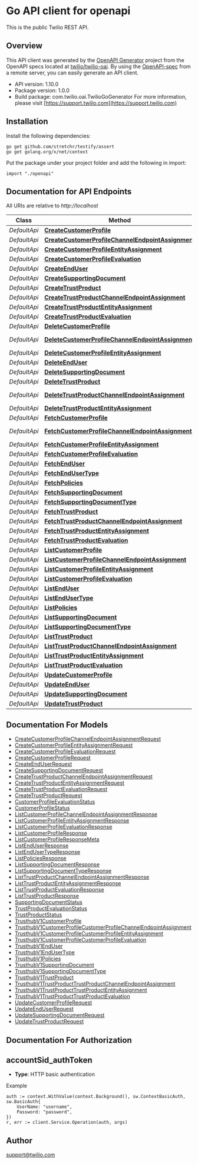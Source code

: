 # Go API client for openapi

This is the public Twilio REST API.

## Overview
This API client was generated by the [OpenAPI Generator](https://openapi-generator.tech) project from the OpenAPI specs located at [twilio/twilio-oai](https://github.com/twilio/twilio-oai/tree/main/spec).  By using the [OpenAPI-spec](https://www.openapis.org/) from a remote server, you can easily generate an API client.

- API version: 1.10.0
- Package version: 1.0.0
- Build package: com.twilio.oai.TwilioGoGenerator
For more information, please visit [https://support.twilio.com](https://support.twilio.com)

## Installation

Install the following dependencies:

```shell
go get github.com/stretchr/testify/assert
go get golang.org/x/net/context
```

Put the package under your project folder and add the following in import:

```golang
import "./openapi"
```

## Documentation for API Endpoints

All URIs are relative to *http://localhost*

Class | Method | HTTP request | Description
------------ | ------------- | ------------- | -------------
*DefaultApi* | [**CreateCustomerProfile**](docs/DefaultApi.md#createcustomerprofile) | **Post** /v1/CustomerProfiles | 
*DefaultApi* | [**CreateCustomerProfileChannelEndpointAssignment**](docs/DefaultApi.md#createcustomerprofilechannelendpointassignment) | **Post** /v1/CustomerProfiles/{CustomerProfileSid}/ChannelEndpointAssignments | 
*DefaultApi* | [**CreateCustomerProfileEntityAssignment**](docs/DefaultApi.md#createcustomerprofileentityassignment) | **Post** /v1/CustomerProfiles/{CustomerProfileSid}/EntityAssignments | 
*DefaultApi* | [**CreateCustomerProfileEvaluation**](docs/DefaultApi.md#createcustomerprofileevaluation) | **Post** /v1/CustomerProfiles/{CustomerProfileSid}/Evaluations | 
*DefaultApi* | [**CreateEndUser**](docs/DefaultApi.md#createenduser) | **Post** /v1/EndUsers | 
*DefaultApi* | [**CreateSupportingDocument**](docs/DefaultApi.md#createsupportingdocument) | **Post** /v1/SupportingDocuments | 
*DefaultApi* | [**CreateTrustProduct**](docs/DefaultApi.md#createtrustproduct) | **Post** /v1/TrustProducts | 
*DefaultApi* | [**CreateTrustProductChannelEndpointAssignment**](docs/DefaultApi.md#createtrustproductchannelendpointassignment) | **Post** /v1/TrustProducts/{TrustProductSid}/ChannelEndpointAssignments | 
*DefaultApi* | [**CreateTrustProductEntityAssignment**](docs/DefaultApi.md#createtrustproductentityassignment) | **Post** /v1/TrustProducts/{TrustProductSid}/EntityAssignments | 
*DefaultApi* | [**CreateTrustProductEvaluation**](docs/DefaultApi.md#createtrustproductevaluation) | **Post** /v1/TrustProducts/{TrustProductSid}/Evaluations | 
*DefaultApi* | [**DeleteCustomerProfile**](docs/DefaultApi.md#deletecustomerprofile) | **Delete** /v1/CustomerProfiles/{Sid} | 
*DefaultApi* | [**DeleteCustomerProfileChannelEndpointAssignment**](docs/DefaultApi.md#deletecustomerprofilechannelendpointassignment) | **Delete** /v1/CustomerProfiles/{CustomerProfileSid}/ChannelEndpointAssignments/{Sid} | 
*DefaultApi* | [**DeleteCustomerProfileEntityAssignment**](docs/DefaultApi.md#deletecustomerprofileentityassignment) | **Delete** /v1/CustomerProfiles/{CustomerProfileSid}/EntityAssignments/{Sid} | 
*DefaultApi* | [**DeleteEndUser**](docs/DefaultApi.md#deleteenduser) | **Delete** /v1/EndUsers/{Sid} | 
*DefaultApi* | [**DeleteSupportingDocument**](docs/DefaultApi.md#deletesupportingdocument) | **Delete** /v1/SupportingDocuments/{Sid} | 
*DefaultApi* | [**DeleteTrustProduct**](docs/DefaultApi.md#deletetrustproduct) | **Delete** /v1/TrustProducts/{Sid} | 
*DefaultApi* | [**DeleteTrustProductChannelEndpointAssignment**](docs/DefaultApi.md#deletetrustproductchannelendpointassignment) | **Delete** /v1/TrustProducts/{TrustProductSid}/ChannelEndpointAssignments/{Sid} | 
*DefaultApi* | [**DeleteTrustProductEntityAssignment**](docs/DefaultApi.md#deletetrustproductentityassignment) | **Delete** /v1/TrustProducts/{TrustProductSid}/EntityAssignments/{Sid} | 
*DefaultApi* | [**FetchCustomerProfile**](docs/DefaultApi.md#fetchcustomerprofile) | **Get** /v1/CustomerProfiles/{Sid} | 
*DefaultApi* | [**FetchCustomerProfileChannelEndpointAssignment**](docs/DefaultApi.md#fetchcustomerprofilechannelendpointassignment) | **Get** /v1/CustomerProfiles/{CustomerProfileSid}/ChannelEndpointAssignments/{Sid} | 
*DefaultApi* | [**FetchCustomerProfileEntityAssignment**](docs/DefaultApi.md#fetchcustomerprofileentityassignment) | **Get** /v1/CustomerProfiles/{CustomerProfileSid}/EntityAssignments/{Sid} | 
*DefaultApi* | [**FetchCustomerProfileEvaluation**](docs/DefaultApi.md#fetchcustomerprofileevaluation) | **Get** /v1/CustomerProfiles/{CustomerProfileSid}/Evaluations/{Sid} | 
*DefaultApi* | [**FetchEndUser**](docs/DefaultApi.md#fetchenduser) | **Get** /v1/EndUsers/{Sid} | 
*DefaultApi* | [**FetchEndUserType**](docs/DefaultApi.md#fetchendusertype) | **Get** /v1/EndUserTypes/{Sid} | 
*DefaultApi* | [**FetchPolicies**](docs/DefaultApi.md#fetchpolicies) | **Get** /v1/Policies/{Sid} | 
*DefaultApi* | [**FetchSupportingDocument**](docs/DefaultApi.md#fetchsupportingdocument) | **Get** /v1/SupportingDocuments/{Sid} | 
*DefaultApi* | [**FetchSupportingDocumentType**](docs/DefaultApi.md#fetchsupportingdocumenttype) | **Get** /v1/SupportingDocumentTypes/{Sid} | 
*DefaultApi* | [**FetchTrustProduct**](docs/DefaultApi.md#fetchtrustproduct) | **Get** /v1/TrustProducts/{Sid} | 
*DefaultApi* | [**FetchTrustProductChannelEndpointAssignment**](docs/DefaultApi.md#fetchtrustproductchannelendpointassignment) | **Get** /v1/TrustProducts/{TrustProductSid}/ChannelEndpointAssignments/{Sid} | 
*DefaultApi* | [**FetchTrustProductEntityAssignment**](docs/DefaultApi.md#fetchtrustproductentityassignment) | **Get** /v1/TrustProducts/{TrustProductSid}/EntityAssignments/{Sid} | 
*DefaultApi* | [**FetchTrustProductEvaluation**](docs/DefaultApi.md#fetchtrustproductevaluation) | **Get** /v1/TrustProducts/{TrustProductSid}/Evaluations/{Sid} | 
*DefaultApi* | [**ListCustomerProfile**](docs/DefaultApi.md#listcustomerprofile) | **Get** /v1/CustomerProfiles | 
*DefaultApi* | [**ListCustomerProfileChannelEndpointAssignment**](docs/DefaultApi.md#listcustomerprofilechannelendpointassignment) | **Get** /v1/CustomerProfiles/{CustomerProfileSid}/ChannelEndpointAssignments | 
*DefaultApi* | [**ListCustomerProfileEntityAssignment**](docs/DefaultApi.md#listcustomerprofileentityassignment) | **Get** /v1/CustomerProfiles/{CustomerProfileSid}/EntityAssignments | 
*DefaultApi* | [**ListCustomerProfileEvaluation**](docs/DefaultApi.md#listcustomerprofileevaluation) | **Get** /v1/CustomerProfiles/{CustomerProfileSid}/Evaluations | 
*DefaultApi* | [**ListEndUser**](docs/DefaultApi.md#listenduser) | **Get** /v1/EndUsers | 
*DefaultApi* | [**ListEndUserType**](docs/DefaultApi.md#listendusertype) | **Get** /v1/EndUserTypes | 
*DefaultApi* | [**ListPolicies**](docs/DefaultApi.md#listpolicies) | **Get** /v1/Policies | 
*DefaultApi* | [**ListSupportingDocument**](docs/DefaultApi.md#listsupportingdocument) | **Get** /v1/SupportingDocuments | 
*DefaultApi* | [**ListSupportingDocumentType**](docs/DefaultApi.md#listsupportingdocumenttype) | **Get** /v1/SupportingDocumentTypes | 
*DefaultApi* | [**ListTrustProduct**](docs/DefaultApi.md#listtrustproduct) | **Get** /v1/TrustProducts | 
*DefaultApi* | [**ListTrustProductChannelEndpointAssignment**](docs/DefaultApi.md#listtrustproductchannelendpointassignment) | **Get** /v1/TrustProducts/{TrustProductSid}/ChannelEndpointAssignments | 
*DefaultApi* | [**ListTrustProductEntityAssignment**](docs/DefaultApi.md#listtrustproductentityassignment) | **Get** /v1/TrustProducts/{TrustProductSid}/EntityAssignments | 
*DefaultApi* | [**ListTrustProductEvaluation**](docs/DefaultApi.md#listtrustproductevaluation) | **Get** /v1/TrustProducts/{TrustProductSid}/Evaluations | 
*DefaultApi* | [**UpdateCustomerProfile**](docs/DefaultApi.md#updatecustomerprofile) | **Post** /v1/CustomerProfiles/{Sid} | 
*DefaultApi* | [**UpdateEndUser**](docs/DefaultApi.md#updateenduser) | **Post** /v1/EndUsers/{Sid} | 
*DefaultApi* | [**UpdateSupportingDocument**](docs/DefaultApi.md#updatesupportingdocument) | **Post** /v1/SupportingDocuments/{Sid} | 
*DefaultApi* | [**UpdateTrustProduct**](docs/DefaultApi.md#updatetrustproduct) | **Post** /v1/TrustProducts/{Sid} | 


## Documentation For Models

 - [CreateCustomerProfileChannelEndpointAssignmentRequest](docs/CreateCustomerProfileChannelEndpointAssignmentRequest.md)
 - [CreateCustomerProfileEntityAssignmentRequest](docs/CreateCustomerProfileEntityAssignmentRequest.md)
 - [CreateCustomerProfileEvaluationRequest](docs/CreateCustomerProfileEvaluationRequest.md)
 - [CreateCustomerProfileRequest](docs/CreateCustomerProfileRequest.md)
 - [CreateEndUserRequest](docs/CreateEndUserRequest.md)
 - [CreateSupportingDocumentRequest](docs/CreateSupportingDocumentRequest.md)
 - [CreateTrustProductChannelEndpointAssignmentRequest](docs/CreateTrustProductChannelEndpointAssignmentRequest.md)
 - [CreateTrustProductEntityAssignmentRequest](docs/CreateTrustProductEntityAssignmentRequest.md)
 - [CreateTrustProductEvaluationRequest](docs/CreateTrustProductEvaluationRequest.md)
 - [CreateTrustProductRequest](docs/CreateTrustProductRequest.md)
 - [CustomerProfileEvaluationStatus](docs/CustomerProfileEvaluationStatus.md)
 - [CustomerProfileStatus](docs/CustomerProfileStatus.md)
 - [ListCustomerProfileChannelEndpointAssignmentResponse](docs/ListCustomerProfileChannelEndpointAssignmentResponse.md)
 - [ListCustomerProfileEntityAssignmentResponse](docs/ListCustomerProfileEntityAssignmentResponse.md)
 - [ListCustomerProfileEvaluationResponse](docs/ListCustomerProfileEvaluationResponse.md)
 - [ListCustomerProfileResponse](docs/ListCustomerProfileResponse.md)
 - [ListCustomerProfileResponseMeta](docs/ListCustomerProfileResponseMeta.md)
 - [ListEndUserResponse](docs/ListEndUserResponse.md)
 - [ListEndUserTypeResponse](docs/ListEndUserTypeResponse.md)
 - [ListPoliciesResponse](docs/ListPoliciesResponse.md)
 - [ListSupportingDocumentResponse](docs/ListSupportingDocumentResponse.md)
 - [ListSupportingDocumentTypeResponse](docs/ListSupportingDocumentTypeResponse.md)
 - [ListTrustProductChannelEndpointAssignmentResponse](docs/ListTrustProductChannelEndpointAssignmentResponse.md)
 - [ListTrustProductEntityAssignmentResponse](docs/ListTrustProductEntityAssignmentResponse.md)
 - [ListTrustProductEvaluationResponse](docs/ListTrustProductEvaluationResponse.md)
 - [ListTrustProductResponse](docs/ListTrustProductResponse.md)
 - [SupportingDocumentStatus](docs/SupportingDocumentStatus.md)
 - [TrustProductEvaluationStatus](docs/TrustProductEvaluationStatus.md)
 - [TrustProductStatus](docs/TrustProductStatus.md)
 - [TrusthubV1CustomerProfile](docs/TrusthubV1CustomerProfile.md)
 - [TrusthubV1CustomerProfileCustomerProfileChannelEndpointAssignment](docs/TrusthubV1CustomerProfileCustomerProfileChannelEndpointAssignment.md)
 - [TrusthubV1CustomerProfileCustomerProfileEntityAssignment](docs/TrusthubV1CustomerProfileCustomerProfileEntityAssignment.md)
 - [TrusthubV1CustomerProfileCustomerProfileEvaluation](docs/TrusthubV1CustomerProfileCustomerProfileEvaluation.md)
 - [TrusthubV1EndUser](docs/TrusthubV1EndUser.md)
 - [TrusthubV1EndUserType](docs/TrusthubV1EndUserType.md)
 - [TrusthubV1Policies](docs/TrusthubV1Policies.md)
 - [TrusthubV1SupportingDocument](docs/TrusthubV1SupportingDocument.md)
 - [TrusthubV1SupportingDocumentType](docs/TrusthubV1SupportingDocumentType.md)
 - [TrusthubV1TrustProduct](docs/TrusthubV1TrustProduct.md)
 - [TrusthubV1TrustProductTrustProductChannelEndpointAssignment](docs/TrusthubV1TrustProductTrustProductChannelEndpointAssignment.md)
 - [TrusthubV1TrustProductTrustProductEntityAssignment](docs/TrusthubV1TrustProductTrustProductEntityAssignment.md)
 - [TrusthubV1TrustProductTrustProductEvaluation](docs/TrusthubV1TrustProductTrustProductEvaluation.md)
 - [UpdateCustomerProfileRequest](docs/UpdateCustomerProfileRequest.md)
 - [UpdateEndUserRequest](docs/UpdateEndUserRequest.md)
 - [UpdateSupportingDocumentRequest](docs/UpdateSupportingDocumentRequest.md)
 - [UpdateTrustProductRequest](docs/UpdateTrustProductRequest.md)


## Documentation For Authorization



## accountSid_authToken

- **Type**: HTTP basic authentication

Example

```golang
auth := context.WithValue(context.Background(), sw.ContextBasicAuth, sw.BasicAuth{
    UserName: "username",
    Password: "password",
})
r, err := client.Service.Operation(auth, args)
```


## Author

support@twilio.com


